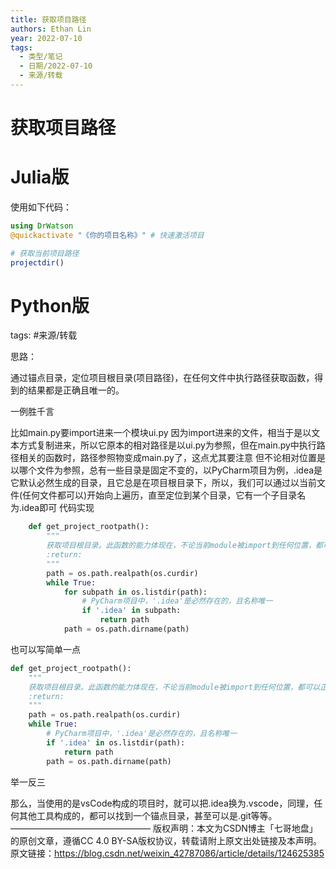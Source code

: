 ```yaml
---
title: 获取项目路径
authors: Ethan Lin
year: 2022-07-10 
tags:
  - 类型/笔记 
  - 日期/2022-07-10 
  - 来源/转载 
---
```



# 获取项目路径







# Julia版

使用如下代码：
```julia
using DrWatson
@quickactivate "《你的项目名称》" # 快速激活项目

# 获取当前项目路径
projectdir()
```



# Python版

tags: #来源/转载 

思路：

通过锚点目录，定位项目根目录(项目路径)，在任何文件中执行路径获取函数，得到的结果都是正确且唯一的。

一例胜千言

比如main.py要import进来一个模块ui.py
因为import进来的文件，相当于是以文本方式复制进来，所以它原本的相对路径是以ui.py为参照，但在main.py中执行路径相关的函数时，路径参照物变成main.py了，这点尤其要注意
但不论相对位置是以哪个文件为参照，总有一些目录是固定不变的，以PyCharm项目为例，.idea是它默认必然生成的目录，且它总是在项目根目录下，所以，我们可以通过以当前文件(任何文件都可以)开始向上遍历，直至定位到某个目录，它有一个子目录名为.idea即可
代码实现

```python
    def get_project_rootpath():
        """
        获取项目根目录。此函数的能力体现在，不论当前module被import到任何位置，都可以正确获取项目根目录
        :return:
        """
        path = os.path.realpath(os.curdir)
        while True:
            for subpath in os.listdir(path):
                # PyCharm项目中，'.idea'是必然存在的，且名称唯一
                if '.idea' in subpath:
                    return path
            path = os.path.dirname(path)
```

也可以写简单一点

```python
def get_project_rootpath():
    """
    获取项目根目录。此函数的能力体现在，不论当前module被import到任何位置，都可以正确获取项目根目录
    :return:
    """
    path = os.path.realpath(os.curdir)
    while True:
        # PyCharm项目中，'.idea'是必然存在的，且名称唯一
        if '.idea' in os.listdir(path):
            return path
        path = os.path.dirname(path)
```
举一反三

那么，当使用的是vsCode构成的项目时，就可以把.idea换为.vscode，同理，任何其他工具构成的，都可以找到一个锚点目录，甚至可以是.git等等。
————————————————
版权声明：本文为CSDN博主「七哥地盘」的原创文章，遵循CC 4.0 BY-SA版权协议，转载请附上原文出处链接及本声明。
原文链接：https://blog.csdn.net/weixin_42787086/article/details/124625385